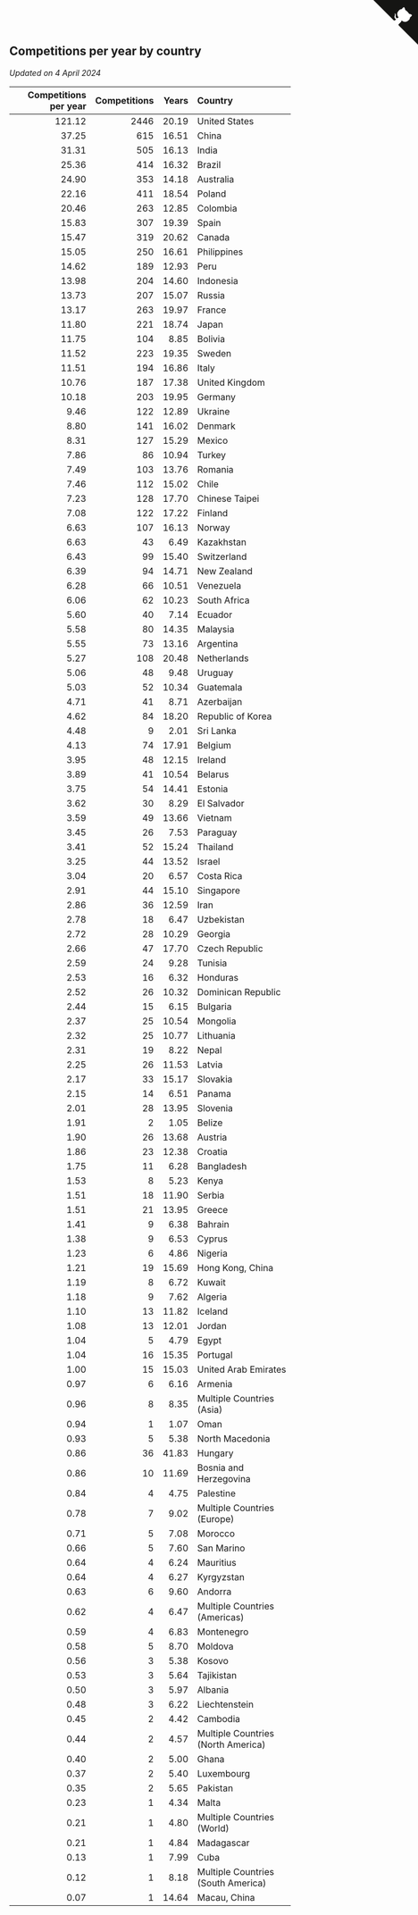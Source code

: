 ## Competitions per year by country

*Updated on  4 April 2024*

| Competitions per year | Competitions | Years | Country |
| ---: | ---: | ---: | :--- |
| 121.12 | 2446 | 20.19 | United States |
| 37.25 | 615 | 16.51 | China |
| 31.31 | 505 | 16.13 | India |
| 25.36 | 414 | 16.32 | Brazil |
| 24.90 | 353 | 14.18 | Australia |
| 22.16 | 411 | 18.54 | Poland |
| 20.46 | 263 | 12.85 | Colombia |
| 15.83 | 307 | 19.39 | Spain |
| 15.47 | 319 | 20.62 | Canada |
| 15.05 | 250 | 16.61 | Philippines |
| 14.62 | 189 | 12.93 | Peru |
| 13.98 | 204 | 14.60 | Indonesia |
| 13.73 | 207 | 15.07 | Russia |
| 13.17 | 263 | 19.97 | France |
| 11.80 | 221 | 18.74 | Japan |
| 11.75 | 104 | 8.85 | Bolivia |
| 11.52 | 223 | 19.35 | Sweden |
| 11.51 | 194 | 16.86 | Italy |
| 10.76 | 187 | 17.38 | United Kingdom |
| 10.18 | 203 | 19.95 | Germany |
| 9.46 | 122 | 12.89 | Ukraine |
| 8.80 | 141 | 16.02 | Denmark |
| 8.31 | 127 | 15.29 | Mexico |
| 7.86 | 86 | 10.94 | Turkey |
| 7.49 | 103 | 13.76 | Romania |
| 7.46 | 112 | 15.02 | Chile |
| 7.23 | 128 | 17.70 | Chinese Taipei |
| 7.08 | 122 | 17.22 | Finland |
| 6.63 | 107 | 16.13 | Norway |
| 6.63 | 43 | 6.49 | Kazakhstan |
| 6.43 | 99 | 15.40 | Switzerland |
| 6.39 | 94 | 14.71 | New Zealand |
| 6.28 | 66 | 10.51 | Venezuela |
| 6.06 | 62 | 10.23 | South Africa |
| 5.60 | 40 | 7.14 | Ecuador |
| 5.58 | 80 | 14.35 | Malaysia |
| 5.55 | 73 | 13.16 | Argentina |
| 5.27 | 108 | 20.48 | Netherlands |
| 5.06 | 48 | 9.48 | Uruguay |
| 5.03 | 52 | 10.34 | Guatemala |
| 4.71 | 41 | 8.71 | Azerbaijan |
| 4.62 | 84 | 18.20 | Republic of Korea |
| 4.48 | 9 | 2.01 | Sri Lanka |
| 4.13 | 74 | 17.91 | Belgium |
| 3.95 | 48 | 12.15 | Ireland |
| 3.89 | 41 | 10.54 | Belarus |
| 3.75 | 54 | 14.41 | Estonia |
| 3.62 | 30 | 8.29 | El Salvador |
| 3.59 | 49 | 13.66 | Vietnam |
| 3.45 | 26 | 7.53 | Paraguay |
| 3.41 | 52 | 15.24 | Thailand |
| 3.25 | 44 | 13.52 | Israel |
| 3.04 | 20 | 6.57 | Costa Rica |
| 2.91 | 44 | 15.10 | Singapore |
| 2.86 | 36 | 12.59 | Iran |
| 2.78 | 18 | 6.47 | Uzbekistan |
| 2.72 | 28 | 10.29 | Georgia |
| 2.66 | 47 | 17.70 | Czech Republic |
| 2.59 | 24 | 9.28 | Tunisia |
| 2.53 | 16 | 6.32 | Honduras |
| 2.52 | 26 | 10.32 | Dominican Republic |
| 2.44 | 15 | 6.15 | Bulgaria |
| 2.37 | 25 | 10.54 | Mongolia |
| 2.32 | 25 | 10.77 | Lithuania |
| 2.31 | 19 | 8.22 | Nepal |
| 2.25 | 26 | 11.53 | Latvia |
| 2.17 | 33 | 15.17 | Slovakia |
| 2.15 | 14 | 6.51 | Panama |
| 2.01 | 28 | 13.95 | Slovenia |
| 1.91 | 2 | 1.05 | Belize |
| 1.90 | 26 | 13.68 | Austria |
| 1.86 | 23 | 12.38 | Croatia |
| 1.75 | 11 | 6.28 | Bangladesh |
| 1.53 | 8 | 5.23 | Kenya |
| 1.51 | 18 | 11.90 | Serbia |
| 1.51 | 21 | 13.95 | Greece |
| 1.41 | 9 | 6.38 | Bahrain |
| 1.38 | 9 | 6.53 | Cyprus |
| 1.23 | 6 | 4.86 | Nigeria |
| 1.21 | 19 | 15.69 | Hong Kong, China |
| 1.19 | 8 | 6.72 | Kuwait |
| 1.18 | 9 | 7.62 | Algeria |
| 1.10 | 13 | 11.82 | Iceland |
| 1.08 | 13 | 12.01 | Jordan |
| 1.04 | 5 | 4.79 | Egypt |
| 1.04 | 16 | 15.35 | Portugal |
| 1.00 | 15 | 15.03 | United Arab Emirates |
| 0.97 | 6 | 6.16 | Armenia |
| 0.96 | 8 | 8.35 | Multiple Countries (Asia) |
| 0.94 | 1 | 1.07 | Oman |
| 0.93 | 5 | 5.38 | North Macedonia |
| 0.86 | 36 | 41.83 | Hungary |
| 0.86 | 10 | 11.69 | Bosnia and Herzegovina |
| 0.84 | 4 | 4.75 | Palestine |
| 0.78 | 7 | 9.02 | Multiple Countries (Europe) |
| 0.71 | 5 | 7.08 | Morocco |
| 0.66 | 5 | 7.60 | San Marino |
| 0.64 | 4 | 6.24 | Mauritius |
| 0.64 | 4 | 6.27 | Kyrgyzstan |
| 0.63 | 6 | 9.60 | Andorra |
| 0.62 | 4 | 6.47 | Multiple Countries (Americas) |
| 0.59 | 4 | 6.83 | Montenegro |
| 0.58 | 5 | 8.70 | Moldova |
| 0.56 | 3 | 5.38 | Kosovo |
| 0.53 | 3 | 5.64 | Tajikistan |
| 0.50 | 3 | 5.97 | Albania |
| 0.48 | 3 | 6.22 | Liechtenstein |
| 0.45 | 2 | 4.42 | Cambodia |
| 0.44 | 2 | 4.57 | Multiple Countries (North America) |
| 0.40 | 2 | 5.00 | Ghana |
| 0.37 | 2 | 5.40 | Luxembourg |
| 0.35 | 2 | 5.65 | Pakistan |
| 0.23 | 1 | 4.34 | Malta |
| 0.21 | 1 | 4.80 | Multiple Countries (World) |
| 0.21 | 1 | 4.84 | Madagascar |
| 0.13 | 1 | 7.99 | Cuba |
| 0.12 | 1 | 8.18 | Multiple Countries (South America) |
| 0.07 | 1 | 14.64 | Macau, China |


<a href="https://github.com/jonatanklosko/wca_statistics" class="github-corner" aria-label="View source on Github"><svg width="80" height="80" viewBox="0 0 250 250" style="fill:#151513; color:#fff; position: absolute; top: 0; border: 0; right: 0;" aria-hidden="true"><path d="M0,0 L115,115 L130,115 L142,142 L250,250 L250,0 Z"></path><path d="M128.3,109.0 C113.8,99.7 119.0,89.6 119.0,89.6 C122.0,82.7 120.5,78.6 120.5,78.6 C119.2,72.0 123.4,76.3 123.4,76.3 C127.3,80.9 125.5,87.3 125.5,87.3 C122.9,97.6 130.6,101.9 134.4,103.2" fill="currentColor" style="transform-origin: 130px 106px;" class="octo-arm"></path><path d="M115.0,115.0 C114.9,115.1 118.7,116.5 119.8,115.4 L133.7,101.6 C136.9,99.2 139.9,98.4 142.2,98.6 C133.8,88.0 127.5,74.4 143.8,58.0 C148.5,53.4 154.0,51.2 159.7,51.0 C160.3,49.4 163.2,43.6 171.4,40.1 C171.4,40.1 176.1,42.5 178.8,56.2 C183.1,58.6 187.2,61.8 190.9,65.4 C194.5,69.0 197.7,73.2 200.1,77.6 C213.8,80.2 216.3,84.9 216.3,84.9 C212.7,93.1 206.9,96.0 205.4,96.6 C205.1,102.4 203.0,107.8 198.3,112.5 C181.9,128.9 168.3,122.5 157.7,114.1 C157.9,116.9 156.7,120.9 152.7,124.9 L141.0,136.5 C139.8,137.7 141.6,141.9 141.8,141.8 Z" fill="currentColor" class="octo-body"></path></svg></a><style>.github-corner:hover .octo-arm{animation:octocat-wave 560ms ease-in-out}@keyframes octocat-wave{0%,100%{transform:rotate(0)}20%,60%{transform:rotate(-25deg)}40%,80%{transform:rotate(10deg)}}@media (max-width:500px){.github-corner:hover .octo-arm{animation:none}.github-corner .octo-arm{animation:octocat-wave 560ms ease-in-out}}</style>
